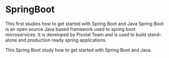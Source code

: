 # SpringBoot
This first studies how to get started with Spring Boot and Java
Spring Boot is an open source Java based framework used to spring boot microservices. It is developed by Pivotal Team and is used to build stand-alone and production ready spring applications. 

This Spring Boot study how to get started with Spring Boot and Java. 
